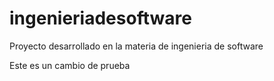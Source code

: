 ingenieriadesoftware
====================

Proyecto desarrollado en la materia de ingenieria de software


Este es un cambio de prueba